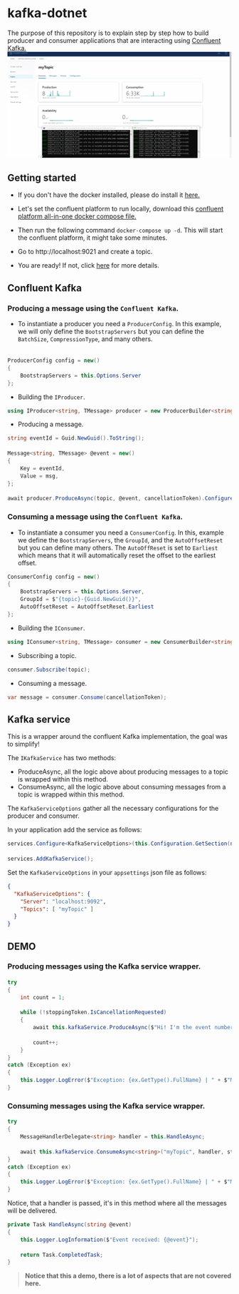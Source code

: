 # kafka-dotnet

The purpose of this repository is to explain step by step how to build producer and consumer applications that are interacting using [Confluent Kafka.](https://www.confluent.io/)
![Create a cluster](assets/kafka-dotnet-demo.gif)

## Getting started

- If you don't have the docker installed, please do install it [here.](https://docs.docker.com/compose/install/)

- Let's set the confluent platform to run locally, download this [confluent platform all-in-one docker compose file.](https://github.com/confluentinc/cp-all-in-one/blob/6.1.1-post/cp-all-in-one/docker-compose.yml)

- Then run the following command `docker-compose up -d`. This will start the confluent platform, it might take some minutes.

- Go to http://localhost:9021 and create a topic.

- You are ready! If not, click [here](https://docs.confluent.io/platform/current/quickstart/ce-docker-quickstart.html#ce-docker-quickstart) for more details.


## Confluent Kafka

### Producing a message using the `Confluent Kafka`.

- To instantiate a producer you need a `ProducerConfig`. In this example, we will only define the `BootstrapServers` but you can define the `BatchSize`, `CompressionType`, and many others.
```csharp

ProducerConfig config = new()
{
    BootstrapServers = this.Options.Server
};

```

- Building the `IProducer`. 
```csharp
using IProducer<string, TMessage> producer = new ProducerBuilder<string, TMessage>(config).Build();
```

- Producing a message.
```csharp
string eventId = Guid.NewGuid().ToString();

Message<string, TMessage> @event = new()
{
    Key = eventId,
    Value = msg,
};

await producer.ProduceAsync(topic, @event, cancellationToken).ConfigureAwait(false);
```

### Consuming a message using the `Confluent Kafka`.

- To instantiate a consumer you need a `ConsumerConfig`. In this, example we define the `BootstrapServers`, the `GroupId`, and the `AutoOffsetReset` but you can define many others. The `AutoOffReset` is set to `Earliest` which means that it will automatically reset the offset to the earliest offset.
```csharp
ConsumerConfig config = new()
{
    BootstrapServers = this.Options.Server,
    GroupId = $"{topic}-{Guid.NewGuid()}",
    AutoOffsetReset = AutoOffsetReset.Earliest
};

```

- Building the `IConsumer`. 
```csharp
using IConsumer<string, TMessage> consumer = new ConsumerBuilder<string, TMessage>(config).Build();
```

- Subscribing a topic. 
```csharp
consumer.Subscribe(topic);
```

- Consuming a message.
```csharp
var message = consumer.Consume(cancellationToken);
```


## Kafka service

This is a wrapper around the confluent Kafka implementation, the goal was to simplify!

The `IKafkaService` has two methods:

- ProduceAsync, all the logic above about producing messages to a topic is wrapped within this method.
- ConsumeAsync, all the logic above about consuming messages from a topic is wrapped within this method.

The `KafkaServiceOptions` gather all the necessary configurations for the producer and consumer.

In your application add the service as follows:

```csharp
services.Configure<KafkaServiceOptions>(this.Configuration.GetSection(nameof(KafkaServiceOptions)));

services.AddKafkaService();
```

Set the `KafkaServiceOptions` in your `appsettings` json file as follows:

```json
{
  "KafkaServiceOptions": {
    "Server": "localhost:9092",
    "Topics": [ "myTopic" ]
  }
}
```

## DEMO

### Producing messages using the Kafka service wrapper.

```csharp
try
{
    int count = 1;

    while (!stoppingToken.IsCancellationRequested)
    {
        await this.kafkaService.ProduceAsync($"Hi! I'm the event number {count}", "myTopic", stoppingToken).ConfigureAwait(false);

        count++;
    }
}
catch (Exception ex)
{
    this.Logger.LogError($"Exception: {ex.GetType().FullName} | " + $"Message: {ex.Message}");
}
```



### Consuming messages using the Kafka service wrapper.

```csharp
try
{
    MessageHandlerDelegate<string> handler = this.HandleAsync;

    await this.kafkaService.ConsumeAsync<string>("myTopic", handler, stoppingToken).ConfigureAwait(false);
}
catch (Exception ex)
{
    this.Logger.LogError($"Exception: {ex.GetType().FullName} | " + $"Message: {ex.Message}");
}
```

Notice, that a handler is passed, it's in this method where all the messages will be delivered.

```csharp
private Task HandleAsync(string @event)
{
    this.Logger.LogInformation($"Event received: {@event}");

    return Task.CompletedTask;
}
```

>**Notice that this a demo, there is a lot of aspects that are not covered here.**